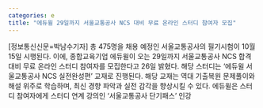 ```yaml
---
categories: e
title: "에듀윌 29일까지 서울교통공사 NCS 대비 무료 온라인 스터디 참여자 모집"
---
```

[정보통신신문=박남수기자] 총 475명을 채용 예정인 서울교통공사의 필기시험이 10월 15일 시행된다. 이에, 종합교육기업 에듀윌이 오는 29일까지 서울교통공사 NCS 합격 대비 무료 온라인 스터디 참여자를 모집한다고 26일 밝혔다. 해당 스터디는 &lsquo;에듀윌 서울교통공사 NCS 실전완성편&rsquo; 교재로 진행된다. 해당 교재는 역대 기출복원 문제풀이와 해설 위주로 학습하며, 최신 경향 파악과 실전 감각을 향상시킬 수 있다. 에듀윌은 스터디 참여자에게 스터디 연계 강의인 &lsquo;서울교통공사 단기패스&rsquo; 인강
